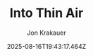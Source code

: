 ---
title: "Into Thin Air"
date: "2025-08-16T19:43:17.464Z"
author: "Jon Krakauer"
read_year: "NO"
recommendation: '3'
url: /bookshelf/into-thin-air
---